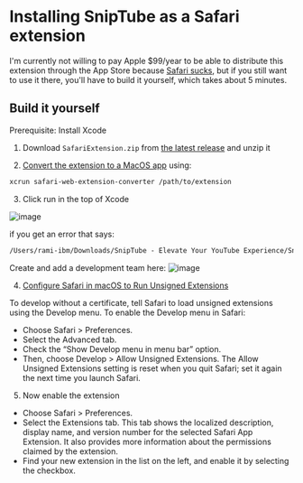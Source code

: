 # Installing SnipTube as a Safari extension

<!-- [Source code](https://github.com/psycho-baller/) -->
I'm currently not willing to pay Apple $99/year to be able to distribute this extension through the App Store because [Safari sucks](https://www.reddit.com/media?url=https://preview.redd.it/safari-is-just-the-new-ie-v0-8h038hccu8x91.png?auto%3Dwebp%26s%3D7f63af0589883e983bfab5c8097503f78a6fcd77), but if you still want to use it there, you'll have to build it yourself, which takes about 5 minutes.

## Build it yourself

Prerequisite: Install Xcode

1. Download `SafariExtension.zip` from [the latest release](https://github.com/psycho-baller/sniptube/releases/latest) and unzip it

2. [Convert the extension to a MacOS app](https://developer.apple.com/documentation/safariservices/safari_web_extensions/converting_a_web_extension_for_safari) using:

```bash
xcrun safari-web-extension-converter /path/to/extension
```

3. Click run in the top of Xcode

![image](https://github.com/psycho-baller/snipTube/assets/81759594/442fbfcd-20fd-4cce-bdc4-eca4ee671a45)


if you get an error that says: 

```txt
/Users/rami-ibm/Downloads/SnipTube - Elevate Your YouTube Experience/SnipTube - Elevate Your YouTube Experience.xcodeproj: Signing for "SnipTube - Elevate Your YouTube Experience (iOS)" requires a development team. Select a development team in the Signing & Capabilities editor.
```

Create and add a development team here:
![image](https://github.com/psycho-baller/snipTube/assets/81759594/e87261b0-f3be-4d93-a6b6-1d7f64d18d85)


4. [Configure Safari in macOS to Run Unsigned Extensions](https://developer.apple.com/documentation/safariservices/safari_web_extensions/running_your_safari_web_extension#3744467)

To develop without a certificate, tell Safari to load unsigned extensions using the Develop menu. To enable the Develop menu in Safari:
- Choose Safari > Preferences.
- Select the Advanced tab.
- Check the “Show Develop menu in menu bar” option.
- Then, choose Develop > Allow Unsigned Extensions. The Allow Unsigned Extensions setting is reset when you quit Safari; set it again the next time you launch Safari.

5. Now enable the extension
- Choose Safari > Preferences.
- Select the Extensions tab. This tab shows the localized description, display name, and version number for the selected Safari App Extension. It also provides more information about the permissions claimed by the extension.
- Find your new extension in the list on the left, and enable it by selecting the checkbox.

